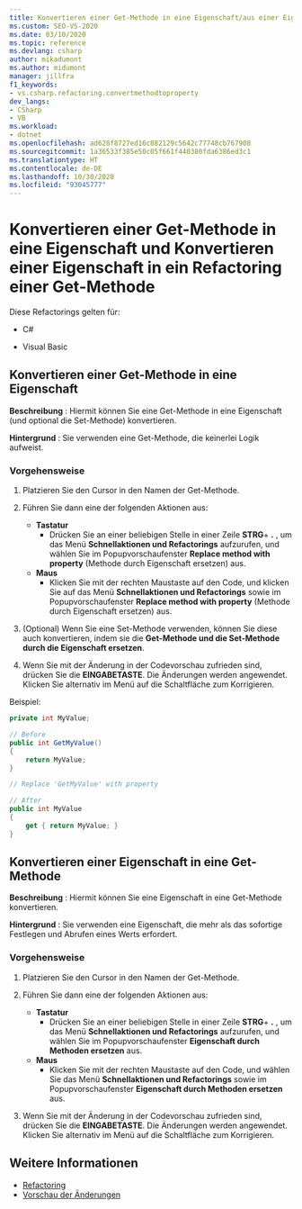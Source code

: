 ```yaml
---
title: Konvertieren einer Get-Methode in eine Eigenschaft/aus einer Eigenschaft
ms.custom: SEO-VS-2020
ms.date: 03/10/2020
ms.topic: reference
ms.devlang: csharp
author: mikadumont
ms.author: midumont
manager: jillfra
f1_keywords:
- vs.csharp.refactoring.convertmethodtoproperty
dev_langs:
- CSharp
- VB
ms.workload:
- dotnet
ms.openlocfilehash: ad628f8727ed16c882129c5642c77748cb767908
ms.sourcegitcommit: 1a36533f385e50c05f661f440380fda6386ed3c1
ms.translationtype: HT
ms.contentlocale: de-DE
ms.lasthandoff: 10/30/2020
ms.locfileid: "93045777"
---
```

# <a name="convert-get-method-to-property--convert-property-to-get-method-refactorings"></a>Konvertieren einer Get-Methode in eine Eigenschaft und Konvertieren einer Eigenschaft in ein Refactoring einer Get-Methode

Diese Refactorings gelten für:

- C#

- Visual Basic

## <a name="convert-get-method-to-property"></a>Konvertieren einer Get-Methode in eine Eigenschaft

**Beschreibung** : Hiermit können Sie eine Get-Methode in eine Eigenschaft (und optional die Set-Methode) konvertieren.

**Hintergrund** : Sie verwenden eine Get-Methode, die keinerlei Logik aufweist.

### <a name="how-to"></a>Vorgehensweise

1. Platzieren Sie den Cursor in den Namen der Get-Methode.

1. Führen Sie dann eine der folgenden Aktionen aus:

   - **Tastatur**
      - Drücken Sie an einer beliebigen Stelle in einer Zeile **STRG**+ **.** , um das Menü **Schnellaktionen und Refactorings** aufzurufen, und wählen Sie im Popupvorschaufenster **Replace method with property** (Methode durch Eigenschaft ersetzen) aus.
   - **Maus**
      - Klicken Sie mit der rechten Maustaste auf den Code, und klicken Sie auf das Menü **Schnellaktionen und Refactorings** sowie im Popupvorschaufenster **Replace method with property** (Methode durch Eigenschaft ersetzen) aus.

1. (Optional) Wenn Sie eine Set-Methode verwenden, können Sie diese auch konvertieren, indem sie die **Get-Methode und die Set-Methode durch die Eigenschaft ersetzen**.

1. Wenn Sie mit der Änderung in der Codevorschau zufrieden sind, drücken Sie die **EINGABETASTE**. Die Änderungen werden angewendet. Klicken Sie alternativ im Menü auf die Schaltfläche zum Korrigieren.

Beispiel:

```csharp
private int MyValue;

// Before
public int GetMyValue()
{
    return MyValue;
}

// Replace 'GetMyValue' with property

// After
public int MyValue
{
    get { return MyValue; }
}
```

## <a name="convert-property-to-get-method"></a>Konvertieren einer Eigenschaft in eine Get-Methode

**Beschreibung** : Hiermit können Sie eine Eigenschaft in eine Get-Methode konvertieren.

**Hintergrund** : Sie verwenden eine Eigenschaft, die mehr als das sofortige Festlegen und Abrufen eines Werts erfordert.

### <a name="how-to"></a>Vorgehensweise

1. Platzieren Sie den Cursor in den Namen der Get-Methode.

1. Führen Sie dann eine der folgenden Aktionen aus:

   - **Tastatur**
      - Drücken Sie an einer beliebigen Stelle in einer Zeile **STRG**+ **.** , um das Menü **Schnellaktionen und Refactorings** aufzurufen, und wählen Sie im Popupvorschaufenster **Eigenschaft durch Methoden ersetzen** aus.
   - **Maus**
      - Klicken Sie mit der rechten Maustaste auf den Code, und wählen Sie das Menü **Schnellaktionen und Refactorings** sowie im Popupvorschaufenster **Eigenschaft durch Methoden ersetzen** aus.

1. Wenn Sie mit der Änderung in der Codevorschau zufrieden sind, drücken Sie die **EINGABETASTE**. Die Änderungen werden angewendet. Klicken Sie alternativ im Menü auf die Schaltfläche zum Korrigieren.

## <a name="see-also"></a>Weitere Informationen

- [Refactoring](../refactoring-in-visual-studio.md)
- [Vorschau der Änderungen](../../ide/preview-changes.md)
